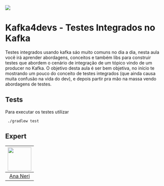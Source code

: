 <img src="https://storage.googleapis.com/golden-wind/experts-club/capa-github.svg" />

# Kafka4devs - Testes Integrados no Kafka

Testes integrados usando kafka sáo muito comuns no dia a dia, nesta aula você irá aprender abordagens, conceitos e também libs para construir testes que abordem o cenário de integração de um tópico vindo de um producer no Kafka.
O objetivo desta aula é ser bem objetiva, no início te mostrando um pouco do conceito de testes integrados (que ainda causa muita confusão na vida do dev), e depois partir pra mão na massa vendo abordagens de testes.

## Tests
Para executar os testes utilizar

``` ./gradlew test```


## Expert
| [<img src="https://avatars.githubusercontent.com/u/42419543?v=4" width="75px;"/>](https://github.com/anabneri) |
| :-: |
|[Ana Neri](https://github.com/anabneri)|
